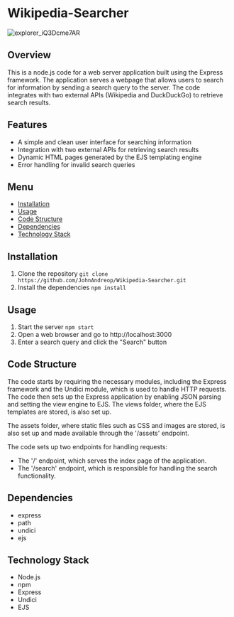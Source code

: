 # Wikipedia-Searcher

![explorer_iQ3Dcme7AR](https://user-images.githubusercontent.com/39243722/216575800-205f4260-93b7-4b6f-a631-3f5148b41875.gif)

## Overview

This is a node.js code for a web server application built using the Express framework. The application serves a webpage that allows users to search for information by sending a search query to the server. The code integrates with two external APIs (Wikipedia and DuckDuckGo) to retrieve search results.

## Features
- A simple and clean user interface for searching information
- Integration with two external APIs for retrieving search results
- Dynamic HTML pages generated by the EJS templating engine
- Error handling for invalid search queries

## Menu

- [Installation](#installation)
- [Usage](#usage)
- [Code Structure](#code-structure)
- [Dependencies](#dependencies)
- [Technology Stack](#technology-stack)

## Installation

1. Clone the repository `git clone https://github.com/JohnAndreop/Wikipedia-Searcher.git`
2. Install the dependencies `npm install`


## Usage

1. Start the server `npm start`
2. Open a web browser and go to http://localhost:3000
3. Enter a search query and click the "Search" button

## Code Structure

The code starts by requiring the necessary modules, including the Express framework and the Undici module, which is used to handle HTTP requests. The code then sets up the Express application by enabling JSON parsing and setting the view engine to EJS. The views folder, where the EJS templates are stored, is also set up.

The assets folder, where static files such as CSS and images are stored, is also set up and made available through the '/assets' endpoint.

The code sets up two endpoints for handling requests:
- The '/' endpoint, which serves the index page of the application.
- The '/search' endpoint, which is responsible for handling the search functionality.

## Dependencies

- express
- path
- undici
- ejs

## Technology Stack

- Node.js
- npm
- Express
- Undici
- EJS
